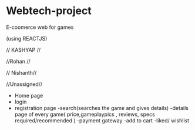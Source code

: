 # Webtech-project
E-coomerce web for games

(using REACTJS)

// KASHYAP //

//Rohan //

// Nishanth//



//Unassigned//
- Home page
- login
- registration page
-search(searches the game and gives details)
-details page of every game( price,gameplaypics , reviews, specs required/recommended )
-payment gateway
-add to cart 
-liked/ wishlist
